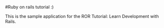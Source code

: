 #Ruby on rails tutorial :)

This is the sample application for the ROR Tutorial: Learn Development with 
Rails.